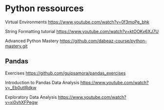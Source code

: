 # Python ressources

Virtual Environments https://www.youtube.com/watch?v=0f3moPe_bhk

String Formatting tutorial https://www.youtube.com/watch?v=ktOOKv6XJ7U

Advanced Python Mastery https://github.com/dabeaz-course/python-mastery.git



## Pandas

Exercises https://github.com/guipsamora/pandas_exercises

Introduction to Pandas Data Analysis https://www.youtube.com/watch?v=_Eb0utIRdkw

Exploratory Data Analysis https://www.youtube.com/watch?v=xi0vhXFPegw
